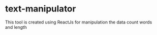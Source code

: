 # text-manipulator
This tool is created using ReactJs for manipulation the data count words and length
